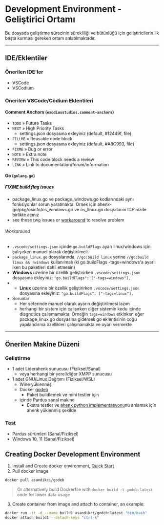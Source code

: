 # Development Environment - Geliştirici Ortamı
Bu dosyada geliştirme sürecinin sürekliliği ve bütünlüğü için geliştiricilerin ilk başta kurması gereken ortam anlatılmaktadır.

---
## IDE/Eklentiler
### Önerilen IDE'ler
  - VSCode
  - VSCodium
### Önerilen VSCode/Codium Eklentileri
#### Comment Anchors (`exodiusstudios.comment-anchors`)
  - `TODO` » Future Tasks
  - `NEXT` » High Priority Tasks
    - settings.json dosyasına ekleyiniz (default, #12449f, file)
  - `FILLME` » Reusable code block
    - settings.json dosyasına ekleyiniz (default, #A8C993, file)
  - `FIXME` » Bug or error
  - `NOTE` » Extra note
  - `REVIEW` » This code block needs a review
  - `LINK` » Link to documentation/forum/information
#### Go (`golang.go`)
##### FIXME build flag issues
- package_linux.go ve package_windows.go kodlarındaki aynı fonksiyonlar sorun yaratmakta. Örnek için ahenk-go/pkg/osinfo/os_windows.go ve os_linux.go dosyalarını IDE'nizde birlikte açınız
- see these [t](https://github.com/microsoft/vscode-go/issues/2672)w[o](https://github.com/golang/go/issues/29202) issues or [workaround](#workaround) to resolve problem

###### Workaround
- `.vscode/settings.json` içinde `go.buildFlags` ayarı linux/windows için çalışırken manuel olarak değiştirilmeli. 
- `package_linux.go` dosyalarında, `//go:build linux` yerine `//go:build linux && !windows` kullanılmalı (ki go.buildFlags -tags=windows'a ayarlı iken bu paketleri dahil etmesin)
- **Windows** üzerine bir özellik geliştirirken `.vscode/settings.json` dosyasına ekleyiniz: `"go.buildFlags": ["-tags=windows"],`
- - **Linux** üzerine bir özellik geliştirirken `.vscode/settings.json` dosyasına ekleyiniz: `"go.buildFlags": ["-tags=linux"],`
- Sorunlar
  - Her seferinde manuel olarak ayarın değiştirilmesi lazım
  - herhangi bir sistem için çalışırken diğer sistemin kodu içinde diagnotics çalışmamakta. Örneğin `tags=windows` etkinken eğer package_linux.go dosyasına gidersek go eklentisinin çoğu yapılandırma özellikleri çalışmamakta ve uyarı vermekte

---

## Önerilen Makine Düzeni
### Geliştirme
  - 1 adet Liderahenk sunucusu (Fiziksel/Sanal)
    - veya herhangi bir yerel/diğer XMPP sunucusu
  - 1 adet GNU/Linux Dağıtımı (Fiziksel/WSL)
    - Wine yüklenmiş
    - Docker [godeb](#creating-docker-development-environment)
      - Paket buildlemek ve mini testler için
    - içinde Pardus sanal makine
      - Ekstra testler ve [ahenk python implementasyonu](https://github.com/pardus-liderahenk/ahenk)nu anlamak için ahenk yüklenmiş şekilde
### Test
  - Pardus sürümleri (Sanal/Fiziksel)
  - Windows 10, 11 (Sanal/Fiziksel)

## Creating Docker Development Environment
1. Install and Create docker environment, [Quick Start](https://sulincix.github.io/sayfalar/html/docker-kullanimi.html)
2. Pull docker image
```sh
docker pull asandikci/godeb
```
> Or alternatively build Dockerfile with `docker build -t godeb:latest` code for lower data usage

3. Create container from image and attach to container, an example:
```sh
docker run -it -d --name build1 asandikci/godeb:latest "bin/bash"
docker attach build1 --detach-keys "ctrl-k"
```